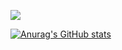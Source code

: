 ![](https://komarev.com/ghpvc/?username=Yu-Jack)

[![Anurag's GitHub stats](https://github-readme-stats.vercel.app/api?username=Yu-Jack&count_private=true&show_icons=true)](https://github.com/anuraghazra/github-readme-stats)
